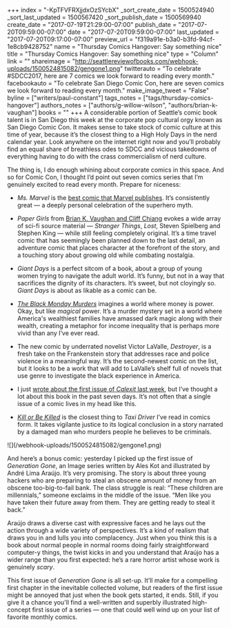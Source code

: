 +++
index = "-KpTFVFRXjjdxOzSYcbX"
_sort_create_date = 1500524940
_sort_last_updated = 1500567420
_sort_publish_date = 1500569940
create_date = "2017-07-19T21:29:00-07:00"
publish_date = "2017-07-20T09:59:00-07:00"
date = "2017-07-20T09:59:00-07:00"
last_updated = "2017-07-20T09:17:00-07:00"
preview_url = "f319a91e-b3a0-b3fd-94cf-1e8cb9428752"
name = "Thursday Comics Hangover: Say something nice"
title = "Thursday Comics Hangover: Say something nice"
type = "Column"
link = ""
shareimage = "http://seattlereviewofbooks.com/webhook-uploads/1500524815082/gengone1.png"
twitterauto = "To celebrate  #SDCC2017, here are 7 comics we look forward to reading every month."
facebookauto = "To celebrate San Diego Comic Con, here are seven comics we look forward to reading every month."
make_image_tweet = "False"
byline = ["writers/paul-constant"]
tags_notes = ["tags/thursday-comics-hangover"]
authors_notes = ["authors/g-willow-wilson", "authors/brian-k-vaughan"]
books = ""
+++
A considerable portion of Seattle’s comic book talent is in San Diego this week at the corporate pop cultural orgy known as San Diego Comic Con. It makes sense to take stock of comic culture at this time of year, because it’s the closest thing to a High Holy Days in the nerd calendar year. Look anywhere on the internet right now and you’ll probably find an equal share of breathless odes to SDCC and vicious takedowns of everything having to do with the crass commercialism of nerd culture. 

The thing is, I do enough whining about corporate comics in this space. And so for Comic Con, I thought I’d point out seven comics series that I’m genuinely excited to read every month. Prepare for niceness:

* *Ms. Marvel* is the [best comic that Marvel publishes](http://www.seattlereviewofbooks.com/reviews/real-life-superhero/). It’s consistently great — a deeply personal celebration of the superhero myth. 

* *Paper Girls* from [Brian K. Vaughan and Cliff Chiang](http://www.seattlereviewofbooks.com/notes/2015/11/05/thursday-comics-hangover-the-weird-dawn-light-of-paper-girls/) evokes a wide array of sci-fi source material — *Stranger Things*, *Lost*, Steven Spielberg and Stephen King — while still feeling completely original. It’s a time travel comic that has seemingly been planned down to the last detail, an adventure comic that places character at the forefront of the story, and a touching story about growing old while combating nostalgia.

* *Giant Days* is a perfect sitcom of a book, about a group of young women trying to navigate the adult world. It’s funny, but not in a way that sacrifices the dignity of its characters. It’s sweet, but not cloyingly so. *Giant Days* is about as likable as a comic can be.

* [*The Black Monday Murders*](http://www.seattlereviewofbooks.com/notes/2016/08/11/thursday-comics-hangover-money-is-power/) imagines a world where money is power. Okay, but like *magical* power. It’s a murder mystery set in a world where America's wealthiest families have amassed dark magic along with their wealth, creating a metaphor for income inequality that is perhaps more vivid than any I’ve ever read. 

* The new comic by underrated novelist Victor LaValle, *Destroyer*, is a fresh take on the Frankenstein story that addresses race and police violence in a meaningful way. It’s the second-newest comic on the list, but it looks to be a work that will add to LaValle’s shelf full of novels that use genre to investigate the black experience in America.

* I just [wrote about the first issue of *Calexit* last week](http://www.seattlereviewofbooks.com/notes/2017/07/13/thursday-comics-hangover-fighting-trump-in-comics/), but I’ve thought a lot about this book in the past seven days. It’s not often that a single issue of a comic lives in my head like this.

* [*Kill or Be Killed*](http://www.seattlereviewofbooks.com/notes/2016/10/13/thursday-comics-hangover-vigilante-justice/) is the closest thing to *Taxi Driver* I’ve read in comics form. It takes vigilante justice to its logical conclusion in a story narrated by a damaged man who murders people he believes to be criminals.
 
 <p class="image-left">![](/webhook-uploads/1500524815082/gengone1.png)</p>
 
And here’s a bonus comic: yesterday I picked up the first issue of *Generation Gone*, an Image series written by Ales Kot and illustrated by André Lima Araújo. It’s very promising. The story is about three young hackers who are preparing to steal an obscene amount of money from an obscene too-big-to-fail bank. The class struggle is real: “These children are millennials,” someone exclaims in the middle of the issue. “Men like you have taken their future away from them. They are getting ready to steal it back.”

Araújo draws a diverse cast with expressive faces and he lays out the action through a wide variety of perspectives. It’s a kind of realism that draws you in and lulls you into complacency. Just when you think this is a book about normal people in normal rooms doing fairly straightforward computer-y things, the twist kicks in and you understand that Araújo has a wider range than you first expected: he’s a rare horror artist whose work is genuinely *scary*.

This first issue of *Generation Gone* is all set-up. It’ll make for a compelling first chapter in the inevitable collected volume, but readers of the first issue might be annoyed that just when the book gets started, it ends. Still, if you give it a chance you'll find a well-written and superbly illustrated high-concept first issue of a series — one that could well wind up on your list of favorite monthly comics.
